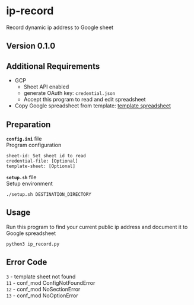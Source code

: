 # ip-record
Record dynamic ip address to Google sheet

## Version 0.1.0

## Additional Requirements
- GCP
    - Sheet API enabled
    - generate OAuth key: `credential.json`
    - Accept this program to read and edit spreadsheet
- Copy Google spreadsheet from template: [template spreadsheet](https://drive.google.com/open?id=1OBP1rr7CIUe1pXZ672gzklkFGRCnbZM2hYVeiE76W80)

## Preparation
**`config.ini`** file  
Program configuration
```
sheet-id: Set sheet id to read
credential-file: [Optional]
template-sheet: [Optional]
```

**`setup.sh`** file  
Setup environment
```
./setup.sh DESTINATION_DIRECTORY
```

## Usage
Run this program to find your current public ip address and document it to Google spreadsheet
```
python3 ip_record.py
```

## Error Code
`3` - template sheet not found  
`11` - conf_mod ConfigNotFoundError  
`12` - conf_mod NoSectionError  
`13` - conf_mod NoOptionError  